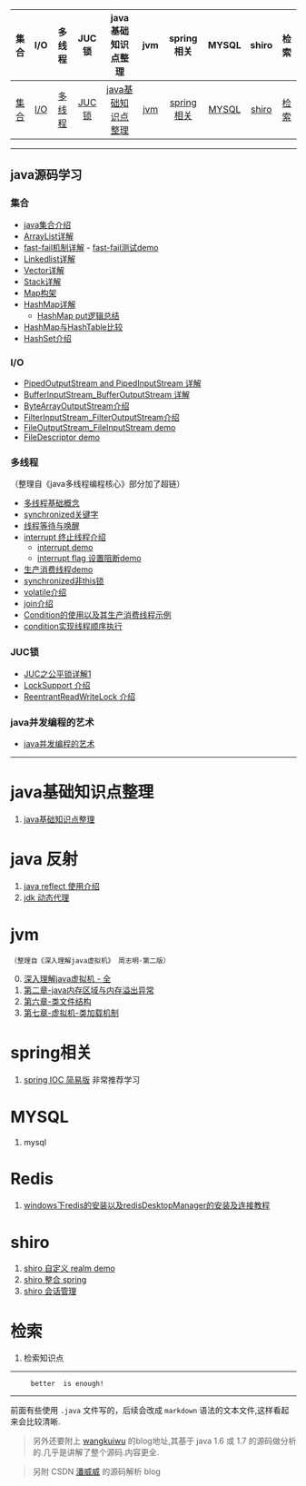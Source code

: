 


| 集合 | I/O |多线程 | JUC锁|java基础知识点整理|jvm |spring 相关 |MYSQL |shiro|检索
| :----: | :----: | :----: | :----: | :----: | :----: | :----: |:----: | :----: | :----: | 
| [集合](#集合) | [I/O](#I/O)|[多线程](#多线程) | [JUC锁](#JUC锁)|[java基础知识点整理](#java基础知识点整理) |[jvm ](#jvm )| [spring相关](#spring相关)|[MYSQL](#MYSQL)|[shiro](#shiro)|[检索](#检索)|

---

## java源码学习
### 集合

  - [java集合介绍][1]
  - [ArrayList详解][2]
  - [fast-fail机制详解][3]
        - [fast-fail测试demo][4]
  - [Linkedlist详解][5]
  - [Vector详解][6]
  - [Stack详解][7]
  - [Map构架][8]
  - [HashMap详解][9]
     - [HashMap put逻辑总结][10]
  - [HashMap与HashTable比较][11]
  - [HashSet介绍][12]

### I/O 
- [PipedOutputStream and PipedInputStream 详解][13]
- [BufferInputStream_BufferOutputStream 详解][14]
- [ByteArrayOutputStream介绍][15]
- [FilterInputStream_FilterOutputStream介绍][16]
- [FileOutputStream_FileInputStream demo][17]
- [FileDescriptor demo][18]

### 多线程

（整理自《java多线程编程核心》部分加了超链） 
- [多线程基础概念][19]
- [synchronized关键字][20] 
- [线程等待与唤醒][21]
- [interrupt 终止线程介绍][22]
    - [interrupt demo][23]
    - [interrupt flag 设置阻断demo][24]
- [生产消费线程demo][25]
- [synchronized非this锁][26]  
- [volatile介绍][27]
- [join介绍][28]
- [Condition的使用以及其生产消费线程示例][29] 
- [condition实现线程顺序执行][30]

### JUC锁
-   [JUC之公平锁详解1][31]
-   [LockSupport 介绍][32]
-   [ReentrantReadWriteLock 介绍][33]


### java并发编程的艺术
-   [java并发编程的艺术](https://github.com/static-mkk/something/blob/master/thread/Java%E5%B9%B6%E5%8F%91%E7%BC%96%E7%A8%8B%E7%9A%84%E8%89%BA%E6%9C%AF.pdf)

---

# java基础知识点整理

1. [java基础知识点整理][34]

# java 反射
 1. [java reflect 使用介绍][35]
 2. [jdk 动态代理][36]

# jvm 
    （整理自《深入理解java虚拟机》 周志明·第二版）
    

0. [深入理解java虚拟机 - 全](https://github.com/static-mkk/something/blob/master/jvm/%E6%B7%B1%E5%85%A5%E7%90%86%E8%A7%A3Java%E8%99%9A%E6%8B%9F%E6%9C%BA.pdf)
1. [第二章-java内存区域与内存溢出异常][37]
2. [第六章-类文件结构][38]
3. [第七章-虚拟机-类加载机制][39]

# spring相关
1. [spring IOC 简易版][40]  非常推荐学习

# MYSQL

 1. mysql 
 
# Redis
1. [windows下redis的安装以及redisDesktopManager的安装及连接教程][41] 

# shiro
 1. [shiro 自定义 realm demo][42]
 2. [shiro 整合 spring][43] 
 3. [shiro 会话管理][44]

# 检索

1. 检索知识点

---

         better  is enough!

---


前面有些使用 `.java` 文件写的，后续会改成 `markdown` 语法的文本文件,这样看起来会比较清晰.


> 另外还要附上 [wangkuiwu][45] 的blog地址,其基于 java 1.6 或 1.7 的源码做分析的.几乎是讲解了整个源码.内容更全.

> 另附 CSDN [潘威威][46] 的源码解析 blog



        
        
            

        


  [1]: https://github.com/static-mkk/java8SourceLearn/blob/master/%E9%9B%86%E5%90%88/JavaCollection_.java
  [2]: https://github.com/static-mkk/java8SourceLearn/blob/master/%E9%9B%86%E5%90%88/ArrayListDetail.java
  [3]: https://github.com/static-mkk/java8SourceLearn/blob/master/%E9%9B%86%E5%90%88/fail_fast_detail.md
  [4]: https://github.com/static-mkk/java8SourceLearn/blob/master/%E9%9B%86%E5%90%88/fail_fast_demo.java
  [5]: https://github.com/static-mkk/java8SourceLearn/blob/master/%E9%9B%86%E5%90%88/LinkedListDeatil.java
  [6]: https://github.com/static-mkk/java8SourceLearn/blob/master/%E9%9B%86%E5%90%88/VectorDetail.java
  [7]: https://github.com/static-mkk/java8SourceLearn/blob/master/%E9%9B%86%E5%90%88/StackDetail.java
  [8]: https://github.com/static-mkk/java8SourceLearn/blob/master/%E9%9B%86%E5%90%88/Map%E6%9E%84%E6%9E%B6%E8%AF%A6%E8%A7%A3.md
  [9]: https://github.com/static-mkk/java8SourceLearn/blob/master/%E9%9B%86%E5%90%88/HashMap%E8%AF%A6%E8%A7%A3.md
  [10]: https://github.com/static-mkk/java8SourceLearn/blob/master/%E9%9B%86%E5%90%88/HashMap%E5%8E%9F%E7%90%86%E6%80%BB%E7%BB%93.md
  [11]: https://github.com/static-mkk/java8SourceLearn/blob/master/%E9%9B%86%E5%90%88/HashTable_HashMap%E6%AF%94%E8%BE%83.md
  [12]: https://github.com/static-mkk/java8SourceLearn/blob/master/%E9%9B%86%E5%90%88/HashSet%E4%BB%8B%E7%BB%8D.md
  [13]: https://github.com/static-mkk/java8SourceLearn/blob/master/I.O/PipedInputStream_PipedOutputStream.md
  [14]: https://github.com/static-mkk/java8SourceLearn/blob/master/I.O/BufferInputStream_BufferOutputStream.md
  [15]: https://github.com/static-mkk/java8SourceLearn/blob/master/I.O/ByteArrayOutputStream%E8%AF%A6%E8%A7%A3.md
  [16]: https://github.com/static-mkk/java8SourceLearn/blob/master/I.O/FilterInputStream_FilterOutputStream.md
  [17]: https://github.com/static-mkk/java8SourceLearn/blob/master/I.O/FileOutputStream_FileInputStream_demo.md
  [18]: https://github.com/static-mkk/java8SourceLearn/blob/master/I.O/FileDescriptor_demo.md
  [19]: https://github.com/static-mkk/java8SourceLearn/blob/master/thread/%E5%A4%9A%E7%BA%BF%E7%A8%8B_%E5%9F%BA%E7%A1%80%E6%A6%82%E5%BF%B5.md
  [20]: https://github.com/static-mkk/java8SourceLearn/blob/master/thread/synchronized%E5%85%B3%E9%94%AE%E5%AD%97.md
  [21]: https://github.com/static-mkk/java8SourceLearn/blob/master/thread/%E7%BA%BF%E7%A8%8B%E7%AD%89%E5%BE%85%E4%B8%8E%E5%94%A4%E9%86%92.md
  [22]: https://github.com/static-mkk/java8SourceLearn/blob/master/thread/Interrupt%E7%BB%88%E6%AD%A2%E7%BA%BF%E7%A8%8B%E4%BB%8B%E7%BB%8D.md
  [23]: https://github.com/static-mkk/java8SourceLearn/blob/master/thread/InterruptDemoOne.java
  [24]: https://github.com/static-mkk/java8SourceLearn/blob/master/thread/FlagInterruptThread.java
  [25]: https://github.com/static-mkk/java8SourceLearn/blob/master/thread/%E7%94%9F%E4%BA%A7%E6%B6%88%E8%B4%B9%E7%BA%BF%E7%A8%8Bdemo.md
  [26]: https://mp.csdn.net/mdeditor/79843747
  [27]: https://mp.csdn.net/mdeditor/79901661
  [28]: https://mp.csdn.net/mdeditor/79920177
  [29]: https://github.com/static-mkk/java8SourceLearn/blob/master/thread/Condition%E7%9A%84%E4%BD%BF%E7%94%A8%E4%BB%A5%E5%8F%8A%E5%85%B6%E7%94%9F%E4%BA%A7%E6%B6%88%E8%B4%B9%E7%BA%BF%E7%A8%8B%E7%A4%BA%E4%BE%8B.md
  [30]: https://github.com/static-mkk/java8SourceLearn/blob/master/thread/condition%E5%AE%9E%E7%8E%B0%E7%BA%BF%E7%A8%8B%E9%A1%BA%E5%BA%8F.md
  [31]: https://github.com/static-mkk/something/blob/master/thread/JUC%E4%B9%8B%E5%85%AC%E5%B9%B3%E9%94%81%E8%AF%A6%E8%A7%A31.md
  [32]: https://github.com/static-mkk/something/blob/master/thread/JUC/LockSupport.md
  [33]: https://github.com/static-mkk/something/blob/master/thread/JUC/ReentrantReadWriteLock.md
  [34]: https://github.com/static-mkk/something/blob/master/review/review_javapart.md
  [35]: https://github.com/static-mkk/something/blob/master/review/java_reflect.md
  [36]: https://github.com/static-mkk/something/blob/master/review/jdk%E5%8A%A8%E6%80%81%E4%BB%A3%E7%90%86.md
  [37]: https://github.com/static-mkk/something/blob/master/jvm/%E7%AC%AC%E4%BA%8C%E7%AB%A0-java%E5%86%85%E5%AD%98%E5%8C%BA%E5%9F%9F%E4%B8%8E%E5%86%85%E5%AD%98%E6%BA%A2%E5%87%BA%E5%BC%82%E5%B8%B8.md
  [38]: https://github.com/static-mkk/something/blob/master/jvm/%E7%AC%AC%E5%85%AD%E7%AB%A0-%E7%B1%BB%E6%96%87%E4%BB%B6%E7%BB%93%E6%9E%84.md
  [39]: https://github.com/static-mkk/something/blob/master/jvm/%E7%AC%AC%E4%B8%83%E7%AB%A0-%E8%99%9A%E6%8B%9F%E6%9C%BA-%E7%B1%BB%E5%8A%A0%E8%BD%BD%E6%9C%BA%E5%88%B6.md
  [40]: https://github.com/static-mkk/something/tree/master/spring/spring-ioc
  [41]: https://github.com/static-mkk/something/blob/master/redis/windows%E4%B8%8Bredis%E7%9A%84%E5%AE%89%E8%A3%85%E4%BB%A5%E5%8F%8Aredisdesktop%E7%9A%84%E5%AE%89%E8%A3%85%E8%BF%9E%E6%8E%A5.md
  [42]: https://github.com/static-mkk/something/tree/master/shiro_about/shiro-customRealm
  [43]: https://github.com/static-mkk/something/tree/master/shiro_about/shiro-spring
  [44]: https://github.com/static-mkk/something/tree/master/shiro_about/shiro-sessionmanager
  [45]: http://wangkuiwu.github.io
  [46]: http://blog.csdn.net/panweiwei1994
